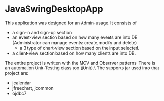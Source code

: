 # JavaSwingDesktopApp

This application was designed for an Admin-usage.
It consists of:
  - a sign-in and sign-up section
  - an event-view section based on how many events are into DB (Administrator can manage events: create,modify and delete)
    - a 3 type of chart-view section based on the input selected.
  - a client-view section based on how many clients are into DB.

The entire project is written with the MCV and Observer patterns. There is an automation Unit-Testing class too (jUnit).\ 
The supports jar used into that project are:
  - jcalendar
  - jfreechart, jcommon
  - ojdbc7
  
